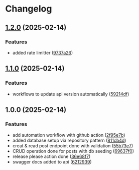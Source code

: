 # Changelog

## [1.2.0](https://github.com/fullstacksherpa/blogs-api/compare/v1.1.0...v1.2.0) (2025-02-14)


### Features

* added rate limitter ([9737a26](https://github.com/fullstacksherpa/blogs-api/commit/9737a26208f302948c4f889262908adef9a635ad))

## [1.1.0](https://github.com/fullstacksherpa/blogs-api/compare/v1.0.0...v1.1.0) (2025-02-14)


### Features

* workflows to update api version automatically ([59214df](https://github.com/fullstacksherpa/blogs-api/commit/59214df51ca82019b90cf627419560b288b4b2c3))

## 1.0.0 (2025-02-14)


### Features

* add automation workflow with github action ([2f95e7b](https://github.com/fullstacksherpa/blogs-api/commit/2f95e7b3af0289e8cda8c11100d01da9057a1961))
* added database setup via repository pattern ([811cb4d](https://github.com/fullstacksherpa/blogs-api/commit/811cb4d76ca67645704e6c4f46835aa9e679be21))
* creat & read post endpoint done with validation ([55b73e7](https://github.com/fullstacksherpa/blogs-api/commit/55b73e7c113a9ef52a717876c2e91dcf72461a29))
* CRUD operation done for posts with db seeding ([69637f0](https://github.com/fullstacksherpa/blogs-api/commit/69637f0c6d9019d52b95a3affbcbace75b443499))
* release please action done ([36e68f7](https://github.com/fullstacksherpa/blogs-api/commit/36e68f7bf1aaaa7ae0ee12f771af86574889ea29))
* swagger docs added to api ([6212939](https://github.com/fullstacksherpa/blogs-api/commit/6212939bca00595097c17f4f30d2475fecaca64d))
